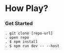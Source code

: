 # How Play?

### Get Started
    . git clone [repo-url]
    . open repo
    . $ npm install
    . $ npm run dev -- --host
